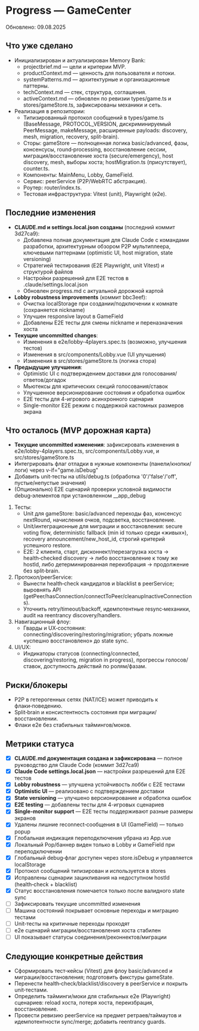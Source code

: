 # Progress — GameCenter

Обновлено: 09.08.2025

## Что уже сделано
- Инициализирован и актуализирован Memory Bank:
  - projectbrief.md — цели и критерии MVP.
  - productContext.md — ценность для пользователя и потоки.
  - systemPatterns.md — архитектурные и организационные паттерны.
  - techContext.md — стек, структура, соглашения.
  - activeContext.md — обновлен по ревизии types/game.ts и stores/gameStore.ts, зафиксированы механики и сеть.
- Реализация в репозитории:
  - Типизированный протокол сообщений в types/game.ts (BaseMessage, PROTOCOL_VERSION, дискриминируемый PeerMessage, makeMessage, расширенные payloads: discovery, mesh, migration, recovery, split-brain).
  - Сторы: gameStore — полноценная логика basic/advanced, фазы, консенсусы, round‑processing, восстановление сессии, миграция/восстановление хоста (secure/emergency), host discovery, mesh, выборы хоста; hostMigration.ts (присутствует), counter.ts.
  - Компоненты: MainMenu, Lobby, GameField.
  - Сервис: peerService (P2P/WebRTC абстракция).
  - Роутер: router/index.ts.
  - Тестовая инфраструктура: Vitest (unit), Playwright (e2e).

## Последние изменения

- **CLAUDE.md и settings.local.json созданы** (последний коммит 3d27ca9):
  - Добавлена полная документация для Claude Code с командами разработки, архитектурным обзором P2P мультиплеера, ключевыми паттернами (optimistic UI, host migration, state versioning)
  - Стратегией тестирования (E2E Playwright, unit Vitest) и структурой файлов
  - Настройки разрешений для E2E тестов в .claude/settings.local.json
  - Обновлен progress.md с актуальной дорожной картой
- **Lobby robustness improvements** (коммит bbc3eef):
  - Очистка localStorage при создании/подключении к комнате (сохраняется nickname)
  - Улучшен responsive layout в GameField
  - Добавлены E2E тесты для смены nickname и переназначения хоста
- **Текущие uncommitted changes**:
  - Изменения в e2e/lobby-4players.spec.ts (возможно, улучшения тестов)
  - Изменения в src/components/Lobby.vue (UI улучшения)
  - Изменения в src/stores/gameStore.ts (логика стора)
- **Предыдущие улучшения**:
  - Optimistic UI с подтверждением доставки для голосования/ответов/догадок
  - Мьютексы для критических секций голосования/ставок
  - Улучшенное версионирование состояния и обработка ошибок
  - E2E тесты для 4-игрового асинхронного сценария
  - Single-monitor E2E режим с поддержкой кастомных размеров экрана

## Что осталось (MVP дорожная карта)
- **Текущие uncommitted изменения**: зафиксировать изменения в e2e/lobby-4players.spec.ts, src/components/Lobby.vue, и src/stores/gameStore.ts
- Интегрировать флаг отладки в нужные компоненты (панели/кнопки/логи) через v-if="game.isDebug"
- Добавить unit‑тесты на utils/debug.ts (обработка '0'/'false'/'off', пустые/непустые значения)
- (Опционально) E2E сценарий проверки условной видимости debug‑элементов при установленном __app_debug
1) Тесты:
   - Unit для gameStore: basic/advanced переходы фаз, консенсус nextRound, начисления очков, подсветка, восстановление.
   - Unit/интеграционные для миграции и восстановления: secure voting flow, deterministic fallback (min id только среди «живых»), recovery announcement/new_host_id, строгий критерий успешного restore.
   - E2E: 2 клиента, старт, дисконнект/перезагрузка хоста → health‑checked discovery → либо восстановление к тому же hostId, либо детерминированная переизбрация → продолжение без split‑brain.
2) Протокол/peerService:
   - Вынести health‑check кандидатов и blacklist в peerService; выровнять API (getPeer/hasConnection/connectToPeer/cleanupInactiveConnections).
   - Уточнить retry/timeout/backoff, идемпотентные resync‑механики, audit на reentrancy discovery/handlers.
3) Навигационный флоу:
   - Гварды и UX‑состояния: connecting/discovering/restoring/migration; убрать ложные «успешно восстановлено» до state sync.
4) UI/UX:
   - Индикаторы статусов (connecting/connected, discovering/restoring, migration in progress), прогрессы голосов/ставок, доступность действий по ролям/фазам.

## Риски/блокеры
- P2P в гетерогенных сетях (NAT/ICE) может приводить к флаки‑поведению.
- Split‑brain и консистентность состояния при миграции/восстановлении.
- Флаки e2e без стабильных таймингов/моков.

## Метрики статуса
- [x] **CLAUDE.md документация создана и зафиксирована** — полное руководство для Claude Code (коммит 3d27ca9)
- [x] **Claude Code settings.local.json** — настройки разрешений для E2E тестов
- [x] **Lobby robustness** — улучшена устойчивость лобби с E2E тестами
- [x] **Optimistic UI** — реализовано с подтверждением доставки
- [x] **State versioning** — улучшено версионирование и обработка ошибок
- [x] **E2E testing** — добавлены тесты для 4-игровых сценариев
- [x] **Single-monitor support** — E2E тесты поддерживают разные размеры экранов
- [x] Удалены лишние reconnect‑сообщения в UI (GameField) — только popup
- [x] Глобальная индикация переподключения убрана из App.vue
- [x] Локальный Pop/баннер виден только в Lobby и GameField при переподключении
- [x] Глобальный debug‑флаг доступен через store.isDebug и управляется localStorage
- [x] Протокол сообщений типизирован и используется в stores
- [x] Исправлены сценарии зацикливания на недоступном hostId (health‑check + blacklist)
- [x] Статус восстановления помечается только после валидного state sync
- [ ] Зафиксировать текущие uncommitted изменения
- [ ] Машина состояний покрывает основные переходы и миграцию тестами
- [ ] Unit‑тесты на критичные переходы проходят
- [ ] e2e сценарий миграции/восстановления хоста стабилен
- [ ] UI показывает статусы соединения/реконнектов/миграции

## Следующие конкретные действия
- Сформировать тест‑кейсы (Vitest) для флоу basic/advanced и миграции/восстановления; подготовить фикстуры gameState.
- Перенести health‑check/blacklist/discovery в peerService и покрыть unit‑тестами.
- Определить тайминги/моки для стабильных e2e (Playwright) сценариев: reload хоста, потеря хоста, переизбрация, восстановление.
- Провести ревизию peerService на предмет ретраев/таймаутов и идемпотентности sync/merge; добавить reentrancy guards.
